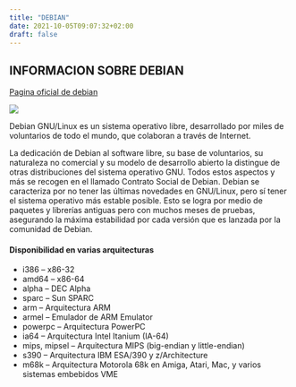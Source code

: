 ```yaml
---
title: "DEBIAN"
date: 2021-10-05T09:07:32+02:00
draft: false
---
```

## INFORMACION SOBRE DEBIAN
[Pagina oficial de debian](https://www.debian.org/index.es.html)


![](https://images3.alphacoders.com/116/116875.jpg)


Debian GNU/Linux es un sistema operativo libre, desarrollado por miles de voluntarios de todo el mundo, que colaboran a través de Internet.

La dedicación de Debian al software libre, su base de voluntarios, su naturaleza no comercial y su modelo de desarrollo abierto la distingue de otras distribuciones del sistema operativo GNU. Todos estos aspectos y más se recogen en el llamado Contrato Social de Debian. Debian se caracteriza por no tener las últimas novedades en GNU/Linux, pero sí tener el sistema operativo más estable posible. Esto se logra por medio de paquetes y librerías antiguas pero con muchos meses de pruebas, asegurando la máxima estabilidad por cada versión que es lanzada por la comunidad de Debian.

#### Disponibilidad en varias arquitecturas
- i386 – x86-32
- amd64 – x86-64
- alpha – DEC Alpha
- sparc – Sun SPARC
- arm – Arquitectura ARM
- armel – Emulador de ARM Emulator
- powerpc – Arquitectura PowerPC
- ia64 – Arquitectura Intel Itanium (IA-64)
- mips, mipsel – Arquitectura MIPS (big-endian y little-endian)
- s390 – Arquitectura IBM ESA/390 y z/Architecture
- m68k – Arquitectura Motorola 68k en Amiga, Atari, Mac, y varios sistemas embebidos VME